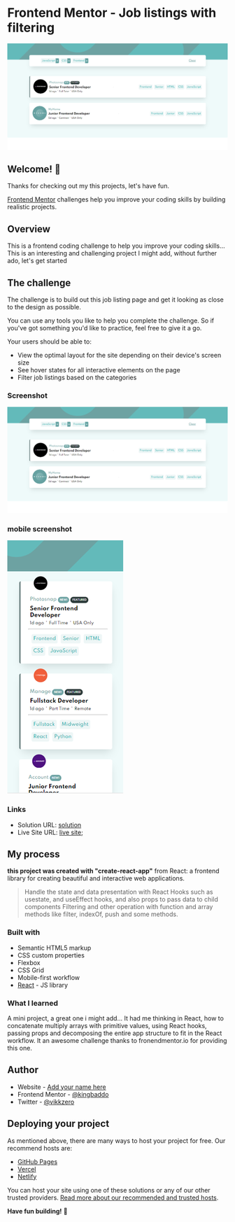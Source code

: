 # Frontend Mentor - Job listings with filtering

![Design preview for the Job listings with filtering coding challenge](./job.png)

## Welcome! 👋

Thanks for checking out my this projects, let's have fun.

[Frontend Mentor](https://www.frontendmentor.io) challenges help you improve your coding skills by building realistic projects.

## Overview

This is a frontend coding challenge to help you improve your coding skills... This is an interesting and challenging project I might add, without further ado, let's get started

## The challenge

The challenge is to build out this job listing page and get it looking as close to the design as possible.

You can use any tools you like to help you complete the challenge. So if you've got something you'd like to practice, feel free to give it a go.

Your users should be able to:

- View the optimal layout for the site depending on their device's screen size
- See hover states for all interactive elements on the page
- Filter job listings based on the categories

### Screenshot

![](./job.png)

### mobile screenshot

![](./job-mob.png)

### Links

- Solution URL: [solution](https://www.frontendmentor.io/solutions/react-job-listing-with-filtering-_TeWqNka8)
- Live Site URL: [live site](https://myjob-listing-react.netlify.app/);

## My process

**this project was created with "create-react-app"** from React: a frontend library for creating beautiful and interactive web applications.

> Handle the state and data presentation with React Hooks such as usestate, and useEffect hooks, and also props to pass data to child components
> Filtering and other operation with function and array methods like filter, indexOf, push and some methods.

### Built with

- Semantic HTML5 markup
- CSS custom properties
- Flexbox
- CSS Grid
- Mobile-first workflow
- [React](https://reactjs.org/) - JS library

### What I learned

A mini project, a great one i might add... It had me thinking in React, how to concatenate multiply arrays with primitive values, using React hooks, passing props and decomposing the entire app structure to fit in the React workflow. It an awesome challenge thanks to fronendmentor.io for providing this one.

## Author

- Website - [Add your name here](https://ebukaeze.netlify.app)
- Frontend Mentor - [@kingbaddo](https://www.frontendmentor.io/profile/kingbaddo)
- Twitter - [@vikkzero](https://www.twitter.com/vikkzero)

## Deploying your project

As mentioned above, there are many ways to host your project for free. Our recommend hosts are:

- [GitHub Pages](https://pages.github.com/)
- [Vercel](https://vercel.com/)
- [Netlify](https://www.netlify.com/)

You can host your site using one of these solutions or any of our other trusted providers. [Read more about our recommended and trusted hosts](https://medium.com/frontend-mentor/frontend-mentor-trusted-hosting-providers-bf000dfebe).

**Have fun building!** 🚀
